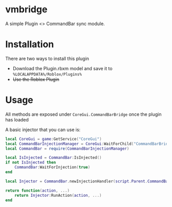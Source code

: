 # vmbridge

A simple Plugin <> CommandBar sync module.

# Installation
There are two ways to install this plugin
* Download the Plugin.rbxm model and save it to `%LOCALAPPDATA%/Roblox/Plugins%`
* ~~Use the Roblox Plugin~~

# Usage
All methods are exposed under `CoreGui.CommandBarBridge` once the plugin has loaded

A basic injector that you can use is:
```lua
local CoreGui = game:GetService("CoreGui")
local CommandBarInjectionManager = CoreGui:WaitForChild("CommandBarBridge")
local CommandBar = require(CommandBarInjectionManager)

local IsInjected = CommandBar:IsInjected()
if not IsInjected then
	CommandBar:WaitForInjection(true)
end

local Injector = CommandBar.newInjectionHandler(script.Parent.CommandBarCode)

return function(action, ...)
	return Injector:RunAction(action, ...)
end
```
